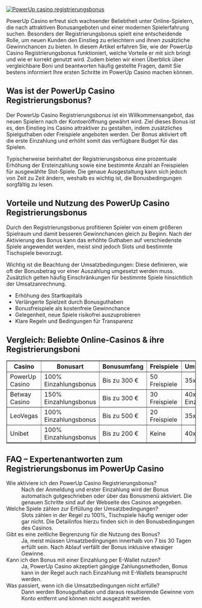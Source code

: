 [![PowerUp casino registrierungsbonus](https://123-caf.pages.dev/gitsignup.png)](https://vrmoo.ru/Bt82HjjY)

<p>PowerUp Casino erfreut sich wachsender Beliebtheit unter Online-Spielern, die nach attraktiven Bonusangeboten und einer modernen Spielerfahrung suchen. Besonders der Registrierungsbonus spielt eine entscheidende Rolle, um neuen Kunden den Einstieg zu erleichtern und ihnen zusätzliche Gewinnchancen zu bieten. In diesem Artikel erfahren Sie, wie der PowerUp Casino Registrierungsbonus funktioniert, welche Vorteile er mit sich bringt und wie er korrekt genutzt wird. Zudem bieten wir einen Überblick über vergleichbare Boni und beantworten häufig gestellte Fragen, damit Sie bestens informiert Ihre ersten Schritte im PowerUp Casino machen können.</p>  <h2>Was ist der PowerUp Casino Registrierungsbonus?</h2> <p>Der PowerUp Casino Registrierungsbonus ist ein Willkommensangebot, das neuen Spielern nach der Kontoeröffnung gewährt wird. Ziel dieses Bonus ist es, den Einstieg ins Casino attraktiver zu gestalten, indem zusätzliches Spielguthaben oder Freispiele angeboten werden. Der Bonus aktiviert oft die erste Einzahlung und erhöht somit das verfügbare Budget für das Spielen.</p> <p>Typischerweise beinhaltet der Registrierungsbonus eine prozentuale Erhöhung der Ersteinzahlung sowie eine bestimmte Anzahl an Freispielen für ausgewählte Slot-Spiele. Die genaue Ausgestaltung kann sich jedoch von Zeit zu Zeit ändern, weshalb es wichtig ist, die Bonusbedingungen sorgfältig zu lesen.</p>  <h2>Vorteile und Nutzung des PowerUp Casino Registrierungsbonus</h2> <p>Durch den Registrierungsbonus profitieren Spieler von einem größeren Spielraum und damit besseren Gewinnchancen gleich zu Beginn. Nach der Aktivierung des Bonus kann das erhöhte Guthaben auf verschiedenste Spiele angewendet werden, meist sind jedoch Slots und bestimmte Tischspiele bevorzugt.</p> <p>Wichtig ist die Beachtung der Umsatzbedingungen: Diese definieren, wie oft der Bonusbetrag vor einer Auszahlung umgesetzt werden muss. Zusätzlich gelten häufig Einschränkungen für bestimmte Spiele hinsichtlich der Umsatzanrechnung.</p> <ul>   <li>Erhöhung des Startkapitals</li>   <li>Verlängerte Spielzeit durch Bonusguthaben</li>   <li>Bonusfreispiele als kostenfreie Gewinnchance</li>   <li>Gelegenheit, neue Spiele risikofrei auszuprobieren</li>   <li>Klare Regeln und Bedingungen für Transparenz</li> </ul>  <h2>Vergleich: Beliebte Online-Casinos & ihre Registrierungsboni</h2> <table border="1" cellpadding="6" cellspacing="0">   <thead>     <tr>       <th>Casino</th>       <th>Bonusart</th>       <th>Bonusumfang</th>       <th>Freispiele</th>       <th>Umsatzbedingungen</th>     </tr>   </thead>   <tbody>     <tr>       <td>PowerUp Casino</td>       <td>100% Einzahlungsbonus</td>       <td>Bis zu 300 €</td>       <td>50 Freispiele</td>       <td>35x Bonusbetrag</td>     </tr>     <tr>       <td>Betway Casino</td>       <td>150% Einzahlungsbonus</td>       <td>Bis zu 300 €</td>       <td>30 Freispiele</td>       <td>40x Bonus + Einzahlung</td>     </tr>     <tr>       <td>LeoVegas</td>       <td>100% Einzahlungsbonus</td>       <td>Bis zu 500 €</td>       <td>20 Freispiele</td>       <td>35x Bonusbetrag</td>     </tr>     <tr>       <td>Unibet</td>       <td>100% Einzahlungsbonus</td>       <td>Bis zu 200 €</td>       <td>Keine</td>       <td>40x Bonusbetrag</td>     </tr>   </tbody> </table>  <h2>FAQ – Expertenantworten zum Registrierungsbonus im PowerUp Casino</h2> <dl>   <dt>Wie aktiviere ich den PowerUp Casino Registrierungsbonus?</dt>   <dd>Nach der Anmeldung und erster Einzahlung wird der Bonus automatisch gutgeschrieben oder über das Bonusmenü aktiviert. Die genauen Schritte sind auf der Webseite des Casinos angegeben.</dd>      <dt>Welche Spiele zählen zur Erfüllung der Umsatzbedingungen?</dt>   <dd>Slots zählen in der Regel zu 100%, Tischspiele häufig weniger oder gar nicht. Die Detailinfos hierzu finden sich in den Bonusbedingungen des Casinos.</dd>      <dt>Gibt es eine zeitliche Begrenzung für die Nutzung des Bonus?</dt>   <dd>Ja, meist müssen Umsatzbedingungen innerhalb von 7 bis 30 Tagen erfüllt sein. Nach Ablauf verfällt der Bonus inklusive etwaiger Gewinne.</dd>      <dt>Kann ich den Bonus mit einer Einzahlung per E-Wallet nutzen?</dt>   <dd>Ja, PowerUp Casino akzeptiert gängige Zahlungsmethoden, Bonus kann in der Regel auch nach Einzahlung mit E-Wallets beansprucht werden.</dd>      <dt>Was passiert, wenn ich die Umsatzbedingungen nicht erfülle?</dt>   <dd>Dann werden Bonusguthaben und daraus resultierende Gewinne vom Konto entfernt und können nicht ausgezahlt werden.</dd> </dl>
